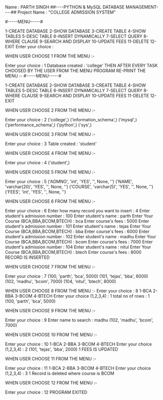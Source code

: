 Name : PARTH SINGH
##----PYTHON & MySQL DATABASE MANAGEMENT----##
Project Name : "COLLEGE ADMISSION SYSTEM"

#-----MENU-----#

1-CREATE DATABASE
2-SHOW DATABASE
3-CREATE TABLE
4-SHOW TABLES
5-DESC TABLE
6-INSERT DYNAMICALLY
7-SELECT QUERY
8-WHERE CLAUSE
9-SEARCH AND DISPLAY
10-UPDATE FEES
11-DELETE
12-EXIT
Enter your choice :


WHEN USER CHOOSE 1 FROM THE MENU :-

Enter your choice : 1
Database created : 'college'
THEN AFTER EVERY TASK CHOOSED BY THE USER FROM THE MENU PROGRAM RE-PRINT THE MENU :-
#-----MENU-----#

1-CREATE DATABASE
2-SHOW DATABASE
3-CREATE TABLE
4-SHOW TABLES
5-DESC TABLE
6-INSERT DYNAMICALLY
7-SELECT QUERY
8-WHERE CLAUSE
9-SEARCH AND DISPLAY
10-UPDATE FEES
11-DELETE
12-EXIT


WHEN USER CHOOSE 2 FROM THE MENU :-

Enter your choice : 2
('college',)
('information_schema',) 
('mysql',)
('performance_schema',) 
('python',)
('sys',)


WHEN USER CHOOSE 3 FROM THE MENU :-

Enter your choice : 3
Table created : 'student'

WHEN USER CHOOSE 4 FROM THE MENU :-

Enter your choice : 4
('student',)

WHEN USER CHOOSE 5 FROM THE MENU :-

Enter your choice : 5
('ADMNO', 'int', 'YES', '', None, '')
('NAME', 'varchar(20)', 'YES', '', None, '')
('COURSE', 'varchar(5)', 'YES', '', None, '')
('FEES', 'int', 'YES', '', None, '')	


WHEN USER CHOOSE 6 FROM THE MENU :-

Enter your choice : 6
Enter how many record you want to insert : 4
Enter student's admission number : 100
Enter student's name : parth
Enter Your Course (BCA,BBA,BCOM,BTECH) : bca
Enter course's fees : 5000
Enter student's admission number : 101
Enter student's name : tejas
Enter Your Course (BCA,BBA,BCOM,BTECH) : bba
Enter course's fees : 6000
Enter student's admission number : 102
Enter student's name : madhu
Enter Your Course (BCA,BBA,BCOM,BTECH) : bcom
Enter course's fees : 7000
Enter student's admission number : 104
Enter student's name : nitul
Enter Your Course (BCA,BBA,BCOM,BTECH) : btech
Enter course's fees : 8000
RECORD IS INSERTED


WHEN USER CHOOSE 7 FROM THE MENU :-

Enter your choice : 7
(100, 'parth', 'bca', 5000)
(101, 'tejas', 'bba', 6000) 
(102, 'madhu', 'bcom', 7000)
(104, 'nitul', 'btech', 8000)

WHEN USER CHOOSE 8 FROM THE MENU :-
Enter your choice : 8
1-BCA
2-BBA
3-BCOM
4-BTECH
Enter your choice (1,2,3,4) : 1
total no of rows :  1
(100, 'parth', 'bca', 5000)

    
WHEN USER CHOOSE 9 FROM THE MENU :-
    
Enter your choice : 9
Enter name to search : madhu
(102, 'madhu', 'bcom', 7000)



WHEN USER CHOOSE 10 FROM THE MENU :-

Enter your choice : 10
1-BCA
2-BBA
3-BCOM
4-BTECH
Enter your choice (1,2,3,4) : 2
(101, 'tejas', 'bba', 2000) 
1 FEES IS UPDATED


WHEN USER CHOOSE 11 FROM THE MENU :-
   
Enter your choice : 11
1-BCA
2-BBA
3-BCOM
4-BTECH
Enter your choice (1,2,3,4) : 3
1 Record is deleted where course is BCOM

WHEN USER CHOOSE 12 FROM THE MENU :-
   
Enter your choice : 12
PROGRAM EXITED

